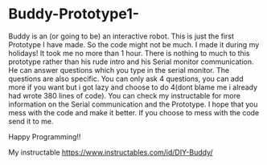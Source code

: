 # Buddy-Prototype1-
Buddy is an (or going to be) an interactive robot. This is just the first Prototype I have made. So the code might not be much. I made it during my holidays! 
It took me no more than 1 hour. There is nothing to much to this prototype rather than his rude intro and his Serial monitor
communication. He can answer questions which you type in the serial monitor. The questions are also specific. You can only ask 4 questions, you can add more if you want but i got lazy and choose to do 4(dont blame me i already had wrote 380 lines of code). You can check my instructable for more information on the Serial communication and the Prototype. I hope that you mess with the code and make it better. If you choose to mess with the code
send it to me.

Happy Programming!!

My instructable
https://www.instructables.com/id/DIY-Buddy/
